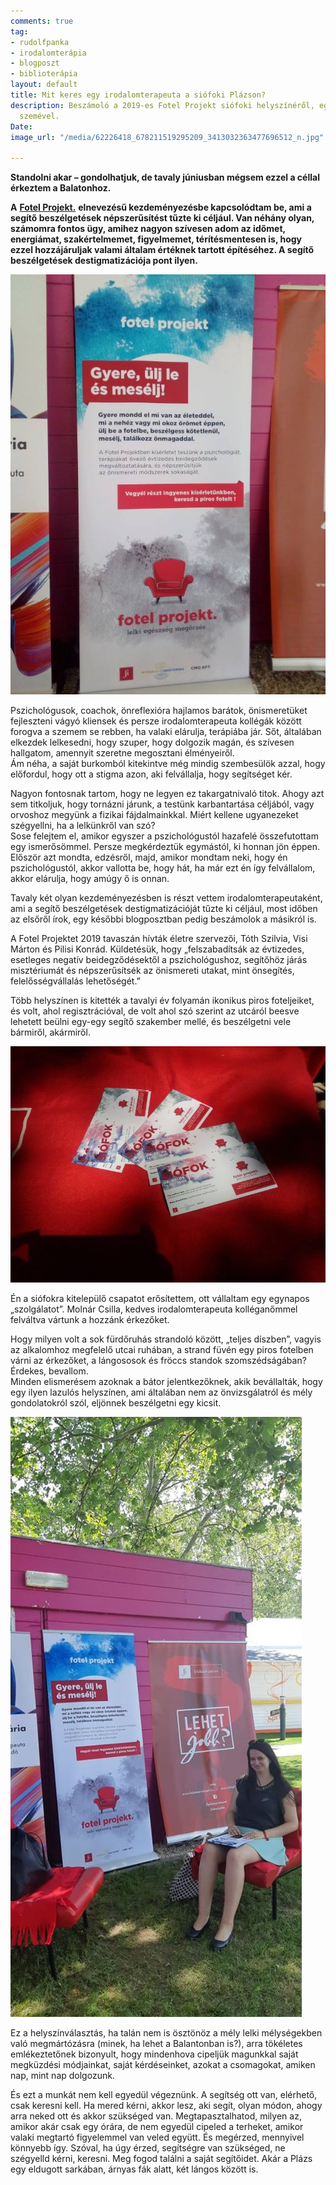 ```yaml
---
comments: true
tag:
- rudolfpanka
- irodalomterápia
- blogposzt
- biblioterápia
layout: default
title: Mit keres egy irodalomterapeuta a siófoki Plázson?
description: Beszámoló a 2019-es Fotel Projekt siófoki helyszínéről, egy irodalomterapeuta
  szemével.
Date: 
image_url: "/media/62226418_678211519295209_3413032363477696512_n.jpg"

---
```

**Standolni akar – gondolhatjuk, de tavaly júniusban mégsem ezzel a céllal érkeztem a Balatonhoz.**

**A** [**Fotel Projekt.**](https://www.facebook.com/fotelproject1/) **elnevezésű kezdeményezésbe kapcsolódtam be, ami a segítő beszélgetések népszerűsítést tűzte ki céljául. Van néhány olyan, számomra fontos ügy, amihez nagyon szívesen adom az időmet, energiámat, szakértelmemet, figyelmemet, térítésmentesen is, hogy ezzel hozzájáruljak valami általam értéknek tartott építéséhez. A segítő beszélgetések destigmatizációja pont ilyen.**

![](/media/62264692_678211455961882_2692728363247730688_n.jpg)

Pszichológusok, coachok, önreflexióra hajlamos barátok, önismeretüket fejleszteni vágyó kliensek és persze irodalomterapeuta kollégák között forogva a szemem se rebben, ha valaki elárulja, terápiába jár. Sőt, általában elkezdek lelkesedni, hogy szuper, hogy dolgozik magán, és szívesen hallgatom, amennyit szeretne megosztani élményeiről.  
Ám néha, a saját burkomból kitekintve még mindig szembesülök azzal, hogy előfordul, hogy ott a stigma azon, aki felvállalja, hogy segítséget kér.

Nagyon fontosnak tartom, hogy ne legyen ez takargatnivaló titok. Ahogy azt sem titkoljuk, hogy tornázni járunk, a testünk karbantartása céljából, vagy orvoshoz megyünk a fizikai fájdalmainkkal. Miért kellene ugyanezeket szégyellni, ha a lelkünkről van szó?  
Sose felejtem el, amikor egyszer a pszichológustól hazafelé összefutottam egy ismerősömmel. Persze megkérdeztük egymástól, ki honnan jön éppen. Először azt mondta, edzésről, majd, amikor mondtam neki, hogy én pszichológustól, akkor vallotta be, hogy hát, ha már ezt én így felvállalom, akkor elárulja, hogy amúgy ő is onnan.

Tavaly két olyan kezdeményezésben is részt vettem irodalomterapeutaként, ami a segítő beszélgetések destigmatizációját tűzte ki céljául, most időben az elsőről írok, egy későbbi blogposztban pedig beszámolok a másikról is.

A Fotel Projektet 2019 tavaszán hívták életre szervezői, Tóth Szilvia, Visi Márton és Pilisi Konrád. Küldetésük, hogy „felszabadítsák az évtizedes, esetleges negatív beidegződésektől a pszichológushoz, segítőhöz járás misztériumát és népszerűsítsék az önismereti utakat, mint önsegítés, felelősségvállalás lehetőségét.”

Több helyszínen is kitették a tavalyi év folyamán ikonikus piros foteljeiket, és volt, ahol regisztrációval, de volt ahol szó szerint az utcáról beesve lehetett beülni egy-egy segítő szakember mellé, és beszélgetni vele bármiről, akármiről.

![](/media/62226418_678211519295209_3413032363477696512_n.jpg)

Én a siófokra kitelepülő csapatot erősítettem, ott vállaltam egy egynapos „szolgálatot”. Molnár Csilla, kedves irodalomterapeuta kolléganőmmel felváltva vártunk a hozzánk érkezőket.

Hogy milyen volt a sok fürdőruhás strandoló között, „teljes díszben”, vagyis az alkalomhoz megfelelő utcai ruhában, a strand füvén egy piros fotelben várni az érkezőket, a lángososok és fröccs standok szomszédságában? Érdekes, bevallom.  
Minden elismerésem azoknak a bátor jelentkezőknek, akik bevállalták, hogy egy ilyen lazulós helyszínen, ami általában nem az önvizsgálatról és mély gondolatokról szól, eljönnek beszélgetni egy kicsit.

![](/media/62631875_678211549295206_5931775905121697792_o.jpg)

Ez a helyszínválasztás, ha talán nem is ösztönöz a mély lelki mélységekben való megmártózásra (minek, ha lehet a Balantonban is?), arra tökéletes emlékeztetőnek bizonyult, hogy mindenhova cipeljük magunkkal saját megküzdési módjainkat, saját kérdéseinket, azokat a csomagokat, amiken nap, mint nap dolgozunk. 

És ezt a munkát nem kell egyedül végeznünk. A segítség ott van, elérhető, csak keresni kell. Ha mered kérni, akkor lesz, aki segít, olyan módon, ahogy arra neked ott és akkor szükséged van. Megtapasztalhatod, milyen az, amikor akár csak egy órára, de nem egyedül cipeled a terheket, amikor valaki megtartó figyelemmel van veled együtt. És megérzed, mennyivel könnyebb így. Szóval, ha úgy érzed, segítségre van szükséged, ne szégyelld kérni, keresni. Meg fogod találni a saját segítőidet. Akár a Plázs egy eldugott sarkában, árnyas fák alatt, két lángos között is.